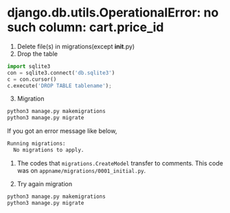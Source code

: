 # django.db.utils.OperationalError: no such column: cart.price_id
1. Delete file(s) in migrations(except __init__.py)
2. Drop the table
```python
import sqlite3
con = sqlite3.connect('db.sqlite3')
c = con.cursor()
c.execute('DROP TABLE tablename');
```
3. Migration
```bash
python3 manage.py makemigrations
python3 manage.py migrate
```

If you got an error message like below,
```bash
Running migrations:
  No migrations to apply.
```

1. The codes that `migrations.CreateModel` transfer to comments.
This code was on `appname/migrations/0001_initial.py`.

2. Try again migration
```bash
python3 manage.py makemigrations
python3 manage.py migrate
```